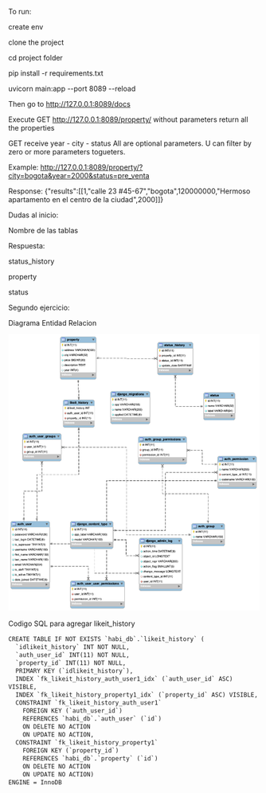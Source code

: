 
To run:

create env

clone the project

cd project folder

pip install -r requirements.txt

uvicorn main:app --port 8089 --reload

Then go to http://127.0.0.1:8089/docs

Execute GET http://127.0.0.1:8089/property/ without parameters return all the properties

GET  receive     year - city  - status   All are optional parameters. U can filter by zero or more parameters togueters.

Example:
http://127.0.0.1:8089/property/?city=bogota&year=2000&status=pre_venta

Response:
{"results":[[1,"calle 23 #45-67","bogota",120000000,"Hermoso apartamento en el centro de la ciudad",2000]]}




Dudas al inicio:

Nombre de las tablas 

Respuesta:

status_history

property

status


Segundo ejercicio:

Diagrama Entidad Relacion

![Alt text](./image/likeit.png "EER")


Codigo SQL para agregar likeit_history

```
CREATE TABLE IF NOT EXISTS `habi_db`.`likeit_history` (
  `idlikeit_history` INT NOT NULL,
  `auth_user_id` INT(11) NOT NULL,
  `property_id` INT(11) NOT NULL,
  PRIMARY KEY (`idlikeit_history`),
  INDEX `fk_likeit_history_auth_user1_idx` (`auth_user_id` ASC) VISIBLE,
  INDEX `fk_likeit_history_property1_idx` (`property_id` ASC) VISIBLE,
  CONSTRAINT `fk_likeit_history_auth_user1`
    FOREIGN KEY (`auth_user_id`)
    REFERENCES `habi_db`.`auth_user` (`id`)
    ON DELETE NO ACTION
    ON UPDATE NO ACTION,
  CONSTRAINT `fk_likeit_history_property1`
    FOREIGN KEY (`property_id`)
    REFERENCES `habi_db`.`property` (`id`)
    ON DELETE NO ACTION
    ON UPDATE NO ACTION)
ENGINE = InnoDB
```




